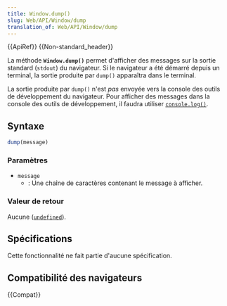 ```yaml
---
title: Window.dump()
slug: Web/API/Window/dump
translation_of: Web/API/Window/dump
---
```


{{ApiRef}} {{Non-standard_header}}

La méthode **`Window.dump()`** permet d'afficher des messages sur la sortie standard (`stdout`) du navigateur. Si le navigateur a été démarré depuis un terminal, la sortie produite par `dump()` apparaîtra dans le terminal.

La sortie produite par `dump()` n'est _pas_ envoyée vers la console des outils de développement du navigateur. Pour afficher des messages dans la console des outils de développement, il faudra utiliser [`console.log()`](/fr/docs/Web/API/Console/log).

## Syntaxe

```js
dump(message)
```

### Paramètres

- `message`
  - : Une chaîne de caractères contenant le message à afficher.

### Valeur de retour

Aucune ([`undefined`](/fr/docs/Web/JavaScript/Reference/Global_Objects/undefined)).

## Spécifications

Cette fonctionnalité ne fait partie d'aucune spécification.

## Compatibilité des navigateurs

{{Compat}}
